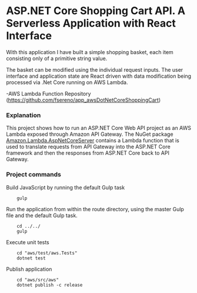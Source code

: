 # ASP.NET Core Shopping Cart API. A Serverless Application with React Interface

With this application I have built a simple shopping basket, each item consisting only of a primitive string value.

The basket can be modified using the individual request inputs. The user interface and application state are React driven with data modification being processed via .Net Core running on AWS Lambda.

-AWS Lambda Function Repository (https://github.com/fsereno/app_awsDotNetCoreShoppingCart)

### Explanation ###

This project shows how to run an ASP.NET Core Web API project as an AWS Lambda exposed through Amazon API Gateway. The NuGet package [Amazon.Lambda.AspNetCoreServer](https://www.nuget.org/packages/Amazon.Lambda.AspNetCoreServer) contains a Lambda function that is used to translate requests from API Gateway into the ASP.NET Core framework and then the responses from ASP.NET Core back to API Gateway.

### Project commands ###

Build JavaScript by running the default Gulp task
```
    gulp
```

Run the application from within the route directory, using the master Gulp file and the default Gulp task.
```
    cd ../../
    gulp
```

Execute unit tests
```
    cd "aws/test/aws.Tests"
    dotnet test
```

Publish application
```
    cd "aws/src/aws"
    dotnet publish -c release
```